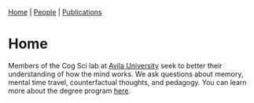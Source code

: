 [Home](https://jaredbranch.github.io/) | [People](https://jaredbranch.github.io/lab) | [Publications](https://jaredbranch.github.io/research) 
# Home

Members of the Cog Sci lab at [Avila University](https://www.avila.edu/) seek to better their understanding of how the mind works. We ask questions about memory, mental time travel, counterfactual thoughts, and pedagogy. You can learn more about the degree program [here](https://www.avila.edu/program/cognitive-science/).
